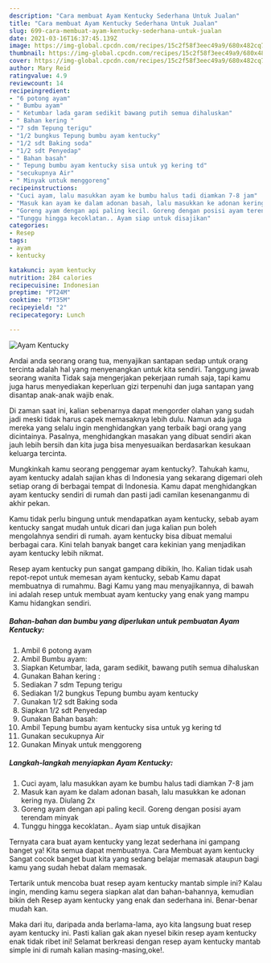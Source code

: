 ```yaml
---
description: "Cara membuat Ayam Kentucky Sederhana Untuk Jualan"
title: "Cara membuat Ayam Kentucky Sederhana Untuk Jualan"
slug: 699-cara-membuat-ayam-kentucky-sederhana-untuk-jualan
date: 2021-03-16T16:37:45.139Z
image: https://img-global.cpcdn.com/recipes/15c2f58f3eec49a9/680x482cq70/ayam-kentucky-foto-resep-utama.jpg
thumbnail: https://img-global.cpcdn.com/recipes/15c2f58f3eec49a9/680x482cq70/ayam-kentucky-foto-resep-utama.jpg
cover: https://img-global.cpcdn.com/recipes/15c2f58f3eec49a9/680x482cq70/ayam-kentucky-foto-resep-utama.jpg
author: Mary Reid
ratingvalue: 4.9
reviewcount: 14
recipeingredient:
- "6 potong ayam"
- " Bumbu ayam"
- " Ketumbar lada garam sedikit bawang putih semua dihaluskan"
- " Bahan kering "
- "7 sdm Tepung terigu"
- "1/2 bungkus Tepung bumbu ayam kentucky"
- "1/2 sdt Baking soda"
- "1/2 sdt Penyedap"
- " Bahan basah"
- " Tepung bumbu ayam kentucky sisa untuk yg kering td"
- "secukupnya Air"
- " Minyak untuk menggoreng"
recipeinstructions:
- "Cuci ayam, lalu masukkan ayam ke bumbu halus tadi diamkan 7-8 jam"
- "Masuk kan ayam ke dalam adonan basah, lalu masukkan ke adonan kering nya. Diulang 2x"
- "Goreng ayam dengan api paling kecil. Goreng dengan posisi ayam terendam minyak"
- "Tunggu hingga kecoklatan.. Ayam siap untuk disajikan"
categories:
- Resep
tags:
- ayam
- kentucky

katakunci: ayam kentucky 
nutrition: 284 calories
recipecuisine: Indonesian
preptime: "PT24M"
cooktime: "PT35M"
recipeyield: "2"
recipecategory: Lunch

---
```



![Ayam Kentucky](https://img-global.cpcdn.com/recipes/15c2f58f3eec49a9/680x482cq70/ayam-kentucky-foto-resep-utama.jpg)

Andai anda seorang orang tua, menyajikan santapan sedap untuk orang tercinta adalah hal yang menyenangkan untuk kita sendiri. Tanggung jawab seorang  wanita Tidak saja mengerjakan pekerjaan rumah saja, tapi kamu juga harus menyediakan keperluan gizi terpenuhi dan juga santapan yang disantap anak-anak wajib enak.

Di zaman  saat ini, kalian sebenarnya dapat mengorder olahan yang sudah jadi meski tidak harus capek memasaknya lebih dulu. Namun ada juga mereka yang selalu ingin menghidangkan yang terbaik bagi orang yang dicintainya. Pasalnya, menghidangkan masakan yang dibuat sendiri akan jauh lebih bersih dan kita juga bisa menyesuaikan berdasarkan kesukaan keluarga tercinta. 



Mungkinkah kamu seorang penggemar ayam kentucky?. Tahukah kamu, ayam kentucky adalah sajian khas di Indonesia yang sekarang digemari oleh setiap orang di berbagai tempat di Indonesia. Kamu dapat menghidangkan ayam kentucky sendiri di rumah dan pasti jadi camilan kesenanganmu di akhir pekan.

Kamu tidak perlu bingung untuk mendapatkan ayam kentucky, sebab ayam kentucky sangat mudah untuk dicari dan juga kalian pun boleh mengolahnya sendiri di rumah. ayam kentucky bisa dibuat memalui berbagai cara. Kini telah banyak banget cara kekinian yang menjadikan ayam kentucky lebih nikmat.

Resep ayam kentucky pun sangat gampang dibikin, lho. Kalian tidak usah repot-repot untuk memesan ayam kentucky, sebab Kamu dapat membuatnya di rumahmu. Bagi Kamu yang mau menyajikannya, di bawah ini adalah resep untuk membuat ayam kentucky yang enak yang mampu Kamu hidangkan sendiri.

<!--inarticleads1-->

##### Bahan-bahan dan bumbu yang diperlukan untuk pembuatan Ayam Kentucky:

1. Ambil 6 potong ayam
1. Ambil  Bumbu ayam:
1. Siapkan  Ketumbar, lada, garam sedikit, bawang putih semua dihaluskan
1. Gunakan  Bahan kering :
1. Sediakan 7 sdm Tepung terigu
1. Sediakan 1/2 bungkus Tepung bumbu ayam kentucky
1. Gunakan 1/2 sdt Baking soda
1. Siapkan 1/2 sdt Penyedap
1. Gunakan  Bahan basah:
1. Ambil  Tepung bumbu ayam kentucky sisa untuk yg kering td
1. Gunakan secukupnya Air
1. Gunakan  Minyak untuk menggoreng




<!--inarticleads2-->

##### Langkah-langkah menyiapkan Ayam Kentucky:

1. Cuci ayam, lalu masukkan ayam ke bumbu halus tadi diamkan 7-8 jam
1. Masuk kan ayam ke dalam adonan basah, lalu masukkan ke adonan kering nya. Diulang 2x
1. Goreng ayam dengan api paling kecil. Goreng dengan posisi ayam terendam minyak
1. Tunggu hingga kecoklatan.. Ayam siap untuk disajikan




Ternyata cara buat ayam kentucky yang lezat sederhana ini gampang banget ya! Kita semua dapat membuatnya. Cara Membuat ayam kentucky Sangat cocok banget buat kita yang sedang belajar memasak ataupun bagi kamu yang sudah hebat dalam memasak.

Tertarik untuk mencoba buat resep ayam kentucky mantab simple ini? Kalau ingin, mending kamu segera siapkan alat dan bahan-bahannya, kemudian bikin deh Resep ayam kentucky yang enak dan sederhana ini. Benar-benar mudah kan. 

Maka dari itu, daripada anda berlama-lama, ayo kita langsung buat resep ayam kentucky ini. Pasti kalian gak akan nyesel bikin resep ayam kentucky enak tidak ribet ini! Selamat berkreasi dengan resep ayam kentucky mantab simple ini di rumah kalian masing-masing,oke!.

